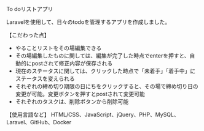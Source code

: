 To doリストアプリ

Laravelを使用して、日々のtodoを管理するアプリを作成しました。

【こだわった点】
- やることリストをその場編集できる
- その場編集したものに関しては、編集が完了した時点でenterを押すと、自動的にpostされて修正内容が保存される
- 現在のステータスに関しては、クリックした時点で「未着手」「着手中」にステータスを変えられる
- それぞれの締め切り期限の日にちをクリックすると、その場で締め切り日の変更が可能。変更ボタンを押すとpostされて変更可能
- それぞれのタスクは、削除ボタンから削除可能

【使用言語など】 HTML/CSS、JavaScript、jQuery、PHP、MySQL、Laravel、GitHub、Docker